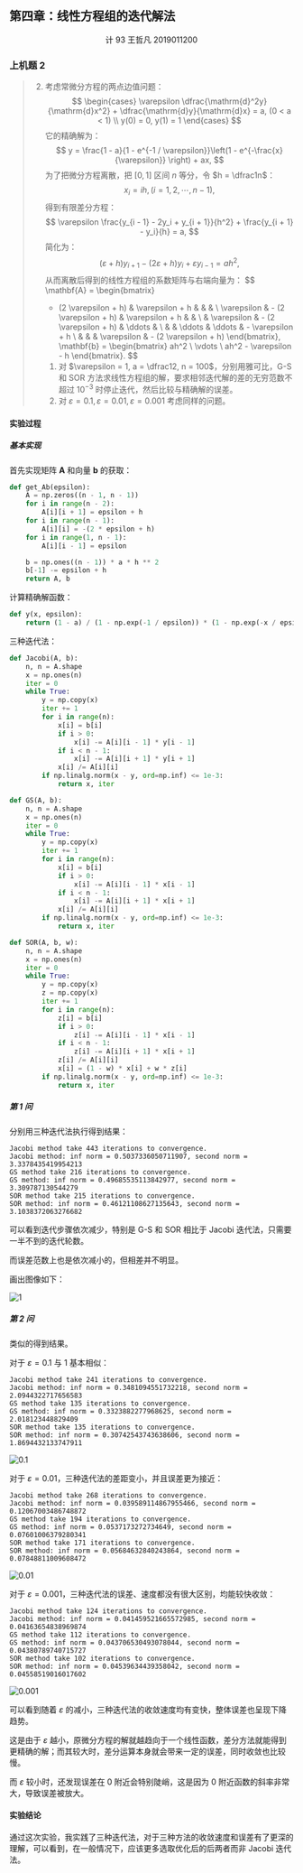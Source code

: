 ## 第四章：线性方程组的迭代解法

<center><span>计 93 王哲凡 2019011200</span></center>

### 上机题 2

> 2. 考虑常微分方程的两点边值问题：
>    $$
>    \begin{cases}
>    \varepsilon \dfrac{\mathrm{d}^2y}{\mathrm{d}x^2} + \dfrac{\mathrm{d}y}{\mathrm{d}x} = a, (0 < a < 1) \\
>    y(0) = 0, y(1) = 1
>    \end{cases}
>    $$
>    它的精确解为：
>    $$
>    y = \frac{1 - a}{1 - e^{-1 / \varepsilon}}\left(1 - e^{-\frac{x}{\varepsilon}} \right) + ax,
>    $$
>    为了把微分方程离散，把 $[0, 1]$ 区间 $n$ 等分，令 $h = \dfrac1n$：
>    $$
>    x_i = ih, (i = 1, 2, \cdots, n - 1),
>    $$
>    得到有限差分方程：
>    $$
>    \varepsilon \frac{y_{i - 1} - 2y_i + y_{i + 1}}{h^2} + \frac{y_{i + 1} - y_i}{h} = a,
>    $$
>    简化为：
>    $$
>    (\varepsilon + h) y_{i + 1} - (2 \varepsilon + h) y_i + \varepsilon y_{i -  1} = ah^2,
>    $$
>    从而离散后得到的线性方程组的系数矩阵与右端向量为：
>    $$
>    \mathbf{A} = 
>    \begin{bmatrix}
>    - (2 \varepsilon + h) & \varepsilon + h & & & \\
>    \varepsilon & - (2 \varepsilon + h) & \varepsilon + h & & \\
>    & \varepsilon & - (2 \varepsilon + h) & \ddots & \\
>    & & \ddots & \ddots & - \varepsilon + h \\
>    & & & \varepsilon & - (2 \varepsilon + h)
>    \end{bmatrix},
>    \mathbf{b} = 
>    \begin{bmatrix}
>    ah^2 \\
>    \vdots \\
>    ah^2 - \varepsilon - h
>    \end{bmatrix}.
>    $$
>
>    1. 对 $\varepsilon = 1, a = \dfrac12, n = 100$，分别用雅可比，G-S 和 SOR 方法求线性方程组的解，要求相邻迭代解的差的无穷范数不超过 $10^{-3}$ 时停止迭代，然后比较与精确解的误差。
>    2. 对 $\varepsilon = 0.1, \varepsilon = 0.01, \varepsilon = 0.001$ 考虑同样的问题。

#### 实验过程

##### 基本实现

首先实现矩阵 $\mathbf{A}$ 和向量 $\mathbf{b}$ 的获取：

```python
def get_Ab(epsilon):
    A = np.zeros((n - 1, n - 1))
    for i in range(n - 2):
        A[i][i + 1] = epsilon + h
    for i in range(n - 1):
        A[i][i] = -(2 * epsilon + h)
    for i in range(1, n - 1):
        A[i][i - 1] = epsilon

    b = np.ones((n - 1)) * a * h ** 2
    b[-1] -= epsilon + h
    return A, b
```

计算精确解函数：

```python
def y(x, epsilon):
    return (1 - a) / (1 - np.exp(-1 / epsilon)) * (1 - np.exp(-x / epsilon)) + a * x
```

三种迭代法：

```python
def Jacobi(A, b):
    n, n = A.shape
    x = np.ones(n)
    iter = 0
    while True:
        y = np.copy(x)
        iter += 1
        for i in range(n):
            x[i] = b[i]
            if i > 0:
                x[i] -= A[i][i - 1] * y[i - 1]
            if i < n - 1:
                x[i] -= A[i][i + 1] * y[i + 1]
            x[i] /= A[i][i]
        if np.linalg.norm(x - y, ord=np.inf) <= 1e-3:
            return x, iter

def GS(A, b):
    n, n = A.shape
    x = np.ones(n)
    iter = 0
    while True:
        y = np.copy(x)
        iter += 1
        for i in range(n):
            x[i] = b[i]
            if i > 0:
                x[i] -= A[i][i - 1] * x[i - 1]
            if i < n - 1:
                x[i] -= A[i][i + 1] * x[i + 1]
            x[i] /= A[i][i]
        if np.linalg.norm(x - y, ord=np.inf) <= 1e-3:
            return x, iter

def SOR(A, b, w):
    n, n = A.shape
    x = np.ones(n)
    iter = 0
    while True:
        y = np.copy(x)
        z = np.copy(x)
        iter += 1
        for i in range(n):
            z[i] = b[i]
            if i > 0:
                z[i] -= A[i][i - 1] * x[i - 1]
            if i < n - 1:
                z[i] -= A[i][i + 1] * x[i + 1]
            z[i] /= A[i][i]
            x[i] = (1 - w) * x[i] + w * z[i]
        if np.linalg.norm(x - y, ord=np.inf) <= 1e-3:
            return x, iter
```

##### 第 1 问

分别用三种迭代法执行得到结果：

```
Jacobi method take 443 iterations to convergence.
Jacobi method: inf norm = 0.5037336050711907, second norm = 3.3378435419954213
GS method take 216 iterations to convergence.
GS method: inf norm = 0.49685535113842977, second norm = 3.309787130544279
SOR method take 215 iterations to convergence.
SOR method: inf norm = 0.46121108627135643, second norm = 3.1038372063276682
```

可以看到迭代步骤依次减少，特别是 G-S 和 SOR 相比于 Jacobi 迭代法，只需要一半不到的迭代轮数。

而误差范数上也是依次减小的，但相差并不明显。

画出图像如下：

![1](1.png)

##### 第 2 问

类似的得到结果。

对于 $\varepsilon = 0.1$ 与 1 基本相似：

```
Jacobi method take 241 iterations to convergence.
Jacobi method: inf norm = 0.3481094551732218, second norm = 2.0944322717656583
GS method take 135 iterations to convergence.
GS method: inf norm = 0.3323882277968625, second norm = 2.018123448829409
SOR method take 135 iterations to convergence.
SOR method: inf norm = 0.30742543743638606, second norm = 1.8694432133747911
```

![0.1](0.1.png)

对于 $\varepsilon = 0.01$，三种迭代法的差距变小，并且误差更为接近：

```
Jacobi method take 268 iterations to convergence.
Jacobi method: inf norm = 0.039589114867955466, second norm = 0.12067003486748872
GS method take 194 iterations to convergence.
GS method: inf norm = 0.0537173272734649, second norm = 0.07601006379280341
SOR method take 171 iterations to convergence.
SOR method: inf norm = 0.05684632840243864, second norm = 0.07848811009608472
```

![0.01](0.01.png)

对于 $\varepsilon = 0.001$，三种迭代法的误差、速度都没有很大区别，均能较快收敛：

```
Jacobi method take 124 iterations to convergence.
Jacobi method: inf norm = 0.041459521665572985, second norm = 0.04163654838969874
GS method take 112 iterations to convergence.
GS method: inf norm = 0.043706530493078044, second norm = 0.04380789740715727
SOR method take 102 iterations to convergence.
SOR method: inf norm = 0.04539634439358042, second norm = 0.04558519016017602
```

![0.001](0.001.png)

可以看到随着 $\varepsilon$ 的减小，三种迭代法的收敛速度均有变快，整体误差也呈现下降趋势。

这是由于 $\varepsilon$ 越小，原微分方程的解就越趋向于一个线性函数，差分方法就能得到更精确的解；而其较大时，差分运算本身就会带来一定的误差，同时收敛也比较慢。

而 $\varepsilon$ 较小时，还发现误差在 $0$ 附近会特别陡峭，这是因为 $0$ 附近函数的斜率非常大，导致误差被放大。

#### 实验结论

通过这次实验，我实践了三种迭代法，对于三种方法的收敛速度和误差有了更深的理解，可以看到，在一般情况下，应该更多选取优化后的后两者而非 Jacobi 迭代法。

